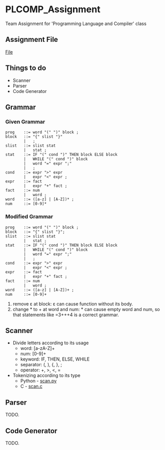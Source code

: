 # PLCOMP_Assignment
Team Assignment for 'Programming Language and Compiler' class

## Assignment File
[File](Compiler_Project-2019.pdf)

## Things to do
 - Scanner
 - Parser
 - Code Generator

## Grammar
### Given Grammar
```
prog    ::= word "(" ")" block ;
block	::= "{" slist "}"	
        |   ;
slist 	::= slist stat
        |   stat ;
stat 	::= IF "(" cond ")" THEN block ELSE block
        |   WHILE "(" cond ")" block
        |   word "=" expr ";"
        |   ;
cond 	::= expr ">" expr
        |   expr "<" expr ;
expr 	::= fact
        |   expr "+" fact ;	
fact 	::= num
        |   word ;
word	::= ([a-z] | [A-Z])* ;
num     ::= [0-9]*
```
### Modified Grammar
```
prog    ::= word "(" ")" block ;
block   ::= "{" slist "}";
slist   ::= slist stat
        |   stat ;
stat 	::= IF "(" cond ")" THEN block ELSE block
        |   WHILE "(" cond ")" block
        |   word "=" expr ";"
        |   ;
cond 	::= expr ">" expr
        |   expr "<" expr ;
expr 	::= fact
        |   expr "+" fact ;	
fact 	::= num
        |   word ;
word	::= ([a-z] | [A-Z])+ ;
num     ::= [0-9]+
```
1. remove ε at block: ε can cause function without its body.
2. change * to + at word and num: * can cause empty word and num, so that statements like =3+++4 is a correct grammar.

## Scanner
 - Divide letters according to its usage
   - word: \[a-zA-Z]+
   - num: \[0-9]+
   - keyword: IF, THEN, ELSE, WHILE
   - separator: (, ), {, }, ;
   - operator: +, >, <, =
 - Tokenizing according to its type
   - Python - [scan.py](scanner/scan.py)
   - C - [scan.c](scanner/scan.c)
<!--### Convert to Regular Grammar
 - num

Remove Kleene star
```
num     ->  [0-9] num
num     ->  [0-9]
```
 - word

Remove Kleene star
```
word    ->  [a-zA-Z] word
word    ->  [a-zA-Z]
```
Union
```
word    ->  [a-zA-Z] word
word    ->  [a-zA-Z]
```
(consider \[a-zA-z] as __one__ kind of terminal)
 - fact

Union
```
fact    ->  word
fact    ->  num
```
 - expr

Remove recursion
```
expr    ->  fact ("+" fact)*
```
Remove Kleene star
```
expr    ->  fact exprA
exprA   ->  ε
exprA   ->  "+" fact exprA
```
Empty production
```
expr    ->  fact
expr    ->  fact exprA
exprA   ->  "+" fact
exprA   ->  "+" fact exprA
```
Remove multiple non-terminals
```
expr    ->  fact
expr    ->  exprB
exprA   ->  "+" fact
exprA   ->  "+" exprB
exprB   ->  word exprA
exprB   ->  num exprA
```
```
expr    ->  fact
expr    ->  exprB
exprA   ->  "+" fact
exprA   ->  "+" exprB
exprB   ->  [a-zA-Z] exprA
exprB   ->  [a-zA-Z] exprB
exprC   ->  [0-9] exprA
exprC   ->  [0-9] exprC
```
<!-- - cond
```
```
<!-- ### Each Grammar to NFA
 - num
 
 ![NFA_num](scanner/image/nfa_num.png)
 - word
 
 ![NFA word](scanner/image/nfa_word.png)
 - fact
 
 ![NFA fact](scanner/image/nfa_fact_simple.png)
 - expr
 
 ![NFA expr](scanner/image/nfa_expr_simple.png)
 - cond
 
 ![NFA cond](scanner/image/nfa_cond_simple.png)
 - stat
 
 ![NFA stat](scanner/image/nfa_stat_simple.png)
 - slist
 
 ![NFA slist](scanner/image/nfa_slist_simple.png)
 - block
 
 ![NFA block](scanner/image/nfa_block_simple.png)
 - prog
 
 ![NFA prog](scanner/image/nfa_prog_simple.png)

### Combining NFAs
TODO.-->

## Parser
TODO.

## Code Generator
TODO.

